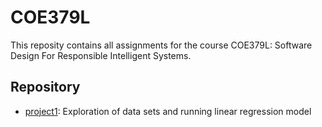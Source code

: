 # COE379L
This reposity contains all assignments for the course COE379L: Software Design For Responsible Intelligent Systems.

## Repository
- [project1](https://github.com/pranjaladhi/coe-379l/tree/main/project1): Exploration of data sets and running linear regression model